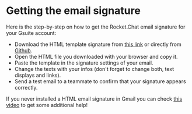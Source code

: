 # Getting the email signature

Here is the step-by-step on how to get the Rocket.Chat email signature for your Gsuite account: 

* Download the HTML template signature from [this link](https://drive.google.com/file/d/1gQ5KUl8Rnz402NJy8FKyAVOa1ObTJ5aP/view?usp=sharing) or directly from [Github](https://github.com/RocketChat/handbook/blob/mastert/onboarding/email-signature.html).
* Open the HTML file you downloaded with your browser and copy it.
* Paste the template in the signature settings of your email.
* Change the texts with your infos \(don't forget to change both, text displays and links\).
* Send a test email to a teammate to confirm that your signature appears correctly.

If you never installed a HTML email signature in Gmail you can check [this video](https://www.youtube.com/watch?v=phUk2RpuuTk) to get some additional help! 

